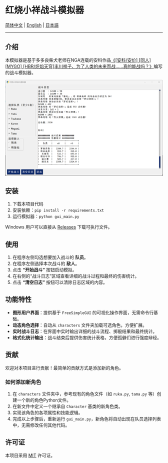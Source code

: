 # 红烧小祥战斗模拟器

[简体中文](./README.md) | [English](./README_en.md) | [日本語](./README_ja.md)

---

## 介绍

本模拟器是基于多多良柴犬老师在NGA连载的安科作品[《[安科/安价] [同人] [MYGO] [HBR/炽焰天穹]丰川祥子、为了人类的未来而战……真的能战吗？》](https://nga.178.com/read.php?tid=41989465&_ff=784)编写的战斗模拟器。

![示例截图](assets/screenshot_2025060622.png)

## 安装

1. 下载本项目代码
2. 安装依赖：`pip install -r requirements.txt`
3. 运行模拟器：`python gui_main.py`

Windows 用户可以直接从 [Releases](https://github.com/fbhou/HBRTGWSimulator/releases) 下载可执行文件。

## 使用

1. 在程序左侧勾选想要加入战斗的 **队员**。
2. 在程序左侧选择本次战斗的 **敌人**。
3. 点击 **“开始战斗”** 按钮启动模拟。
4. 在右侧的“战斗日志”区域查看详细的战斗过程和最终的伤害统计。
5. 点击 **“清空日志”** 按钮可以清除日志区域的内容。

## 功能特性

- **图形用户界面**：提供基于 `FreeSimpleGUI` 的可视化操作界面，无需命令行基础。
- **动态角色选择**：自动从 `characters` 文件夹加载可选角色，方便扩展。
- **实时战斗日志**：在界面中实时输出详细的战斗流程、掷骰结果和最终统计。
- **格式化统计输出**：战斗结束后提供伤害统计表格，方便孤僻们进行强度辩经。

## 贡献

欢迎对本项目进行贡献！最简单的贡献方式是添加新的角色。

### 如何添加新角色

1. 在 `characters` 文件夹中，参考现有的角色文件（如 `ruka.py`, `tama.py` 等）创建一个新的角色Python文件。
2. 在新文件中定义一个继承自 `Character` 基类的新角色类。
3. 实现该角色的各项属性和技能逻辑。
4. 完成以上步骤后，重新运行 `gui_main.py`，新角色将自动出现在队员选择列表中，无需修改任何其他代码。

## 许可证

本项目采用 [MIT](LICENSE) 许可证。
